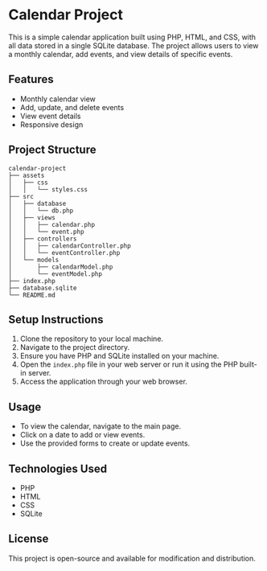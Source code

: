 # Calendar Project

This is a simple calendar application built using PHP, HTML, and CSS, with all data stored in a single SQLite database. The project allows users to view a monthly calendar, add events, and view details of specific events.

## Features

- Monthly calendar view
- Add, update, and delete events
- View event details
- Responsive design

## Project Structure

```
calendar-project
├── assets
│   ├── css
│   │   └── styles.css
├── src
│   ├── database
│   │   └── db.php
│   ├── views
│   │   ├── calendar.php
│   │   └── event.php
│   ├── controllers
│   │   ├── calendarController.php
│   │   └── eventController.php
│   └── models
│       ├── calendarModel.php
│       └── eventModel.php
├── index.php
├── database.sqlite
└── README.md
```

## Setup Instructions

1. Clone the repository to your local machine.
2. Navigate to the project directory.
3. Ensure you have PHP and SQLite installed on your machine.
4. Open the `index.php` file in your web server or run it using the PHP built-in server.
5. Access the application through your web browser.

## Usage

- To view the calendar, navigate to the main page.
- Click on a date to add or view events.
- Use the provided forms to create or update events.

## Technologies Used

- PHP
- HTML
- CSS
- SQLite

## License

This project is open-source and available for modification and distribution.